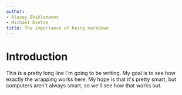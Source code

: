 ```yaml
---
author:
- Alexey Shiklomanov
- Michael Dietze
title: The importance of being markdown
---
```


# Introduction

This is a pretty long line I'm going to be writing. My goal is to see how
exactly the wrapping works here. My hope is that it's pretty smart, but
computers aren't always smart, so we'll see how that works out.
